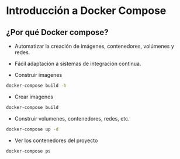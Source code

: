 # Introducción a Docker Compose

## ¿Por qué Docker compose?

* Automatizar la creación de imágenes, contenedores, volúmenes y redes.
* Fácil adaptación a sistemas de integración continua.

* Construir imagenes
```sh
docker-compose build -h
```

* Crear imagenes
```sh
docker-compose build
```

* Construir volumenes, contenedores, redes, etc.
```sh
docker-compose up -d
```

* Ver los contenedores del proyecto
```sh
docker-compose ps
```